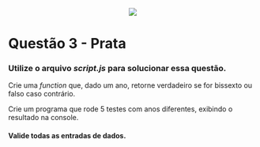 <p align="center">
    <img src="https://www.infnet.edu.br/infnet/wp-content/themes/infnet.homepage//assets/img/LogoInfnetRodape.png"/>
</p>

# Questão 3 - Prata

### Utilize o arquivo _script.js_ para solucionar essa questão.

Crie uma _function_ que, dado um ano, retorne verdadeiro se for bissexto ou falso caso contrário.

Crie um programa que rode 5 testes com anos diferentes, exibindo o resultado na console.

#### Valide todas as entradas de dados.